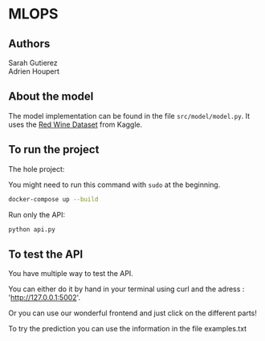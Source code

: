 # MLOPS

## Authors
Sarah Gutierez \
Adrien Houpert

## About the model

The model implementation can be found in the file `src/model/model.py`. It uses the 
[Red Wine Dataset](https://www.kaggle.com/datasets/uciml/red-wine-quality-cortez-et-al-2009?select=winequality-red.csv) from Kaggle.

## To run the project
The hole project:

You might need to run this command with `sudo` at the beginning.

```bash
docker-compose up --build
```

Run only the API:

```bash
python api.py
```

## To test the API

You have multiple way to test the API.

You can either do it by hand in your terminal using curl and the adress : 'http://127.0.0.1:5002'.

Or you can use our wonderful frontend and just click on the different parts!

To try the prediction you can use the information in the file examples.txt